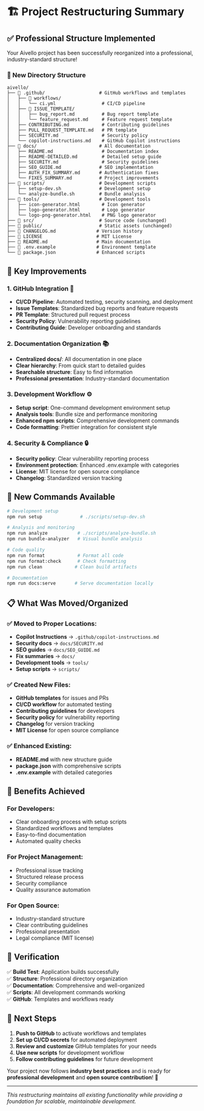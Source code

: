 # 🏗️ Project Restructuring Summary

## ✅ Professional Structure Implemented

Your Aivello project has been successfully reorganized into a professional, industry-standard structure!

### 📁 New Directory Structure

```
aivello/
├── 📁 .github/                    # GitHub workflows and templates
│   ├── 📁 workflows/              
│   │   └── ci.yml                 # CI/CD pipeline
│   ├── 📁 ISSUE_TEMPLATE/         
│   │   ├── bug_report.md          # Bug report template
│   │   └── feature_request.md     # Feature request template
│   ├── CONTRIBUTING.md            # Contributing guidelines
│   ├── PULL_REQUEST_TEMPLATE.md   # PR template
│   ├── SECURITY.md                # Security policy
│   └── copilot-instructions.md    # GitHub Copilot instructions
├── 📁 docs/                       # All documentation
│   ├── README.md                  # Documentation index
│   ├── README-DETAILED.md         # Detailed setup guide
│   ├── SECURITY.md                # Security guidelines
│   ├── SEO_GUIDE.md              # SEO implementation
│   ├── AUTH_FIX_SUMMARY.md       # Authentication fixes
│   └── FIXES_SUMMARY.md          # Project improvements
├── 📁 scripts/                    # Development scripts
│   ├── setup-dev.sh              # Development setup
│   └── analyze-bundle.sh         # Bundle analysis
├── 📁 tools/                      # Development tools
│   ├── icon-generator.html        # Icon generator
│   ├── logo-generator.html        # Logo generator
│   └── logo-png-generator.html    # PNG logo generator
├── 📁 src/                        # Source code (unchanged)
├── 📁 public/                     # Static assets (unchanged)
├── 📄 CHANGELOG.md               # Version history
├── 📄 LICENSE                    # MIT License
├── 📄 README.md                  # Main documentation
├── 📄 .env.example               # Environment template
└── 📄 package.json               # Enhanced scripts
```

## 🎯 Key Improvements

### 1. **GitHub Integration** 🔧
- **CI/CD Pipeline**: Automated testing, security scanning, and deployment
- **Issue Templates**: Standardized bug reports and feature requests
- **PR Template**: Structured pull request process
- **Security Policy**: Vulnerability reporting guidelines
- **Contributing Guide**: Developer onboarding and standards

### 2. **Documentation Organization** 📚
- **Centralized docs/**: All documentation in one place
- **Clear hierarchy**: From quick start to detailed guides
- **Searchable structure**: Easy to find information
- **Professional presentation**: Industry-standard documentation

### 3. **Development Workflow** ⚙️
- **Setup script**: One-command development environment setup
- **Analysis tools**: Bundle size and performance monitoring
- **Enhanced npm scripts**: Comprehensive development commands
- **Code formatting**: Prettier integration for consistent style

### 4. **Security & Compliance** 🔒
- **Security policy**: Clear vulnerability reporting process
- **Environment protection**: Enhanced .env.example with categories
- **License**: MIT license for open source compliance
- **Changelog**: Standardized version tracking

## 🚀 New Commands Available

```bash
# Development setup
npm run setup              # ./scripts/setup-dev.sh

# Analysis and monitoring
npm run analyze           # ./scripts/analyze-bundle.sh
npm run bundle-analyzer   # Visual bundle analysis

# Code quality
npm run format            # Format all code
npm run format:check      # Check formatting
npm run clean            # Clean build artifacts

# Documentation
npm run docs:serve       # Serve documentation locally
```

## 📋 What Was Moved/Organized

### ✅ Moved to Proper Locations:
- **Copilot Instructions** → `.github/copilot-instructions.md`
- **Security docs** → `docs/SECURITY.md`
- **SEO guides** → `docs/SEO_GUIDE.md`
- **Fix summaries** → `docs/`
- **Development tools** → `tools/`
- **Setup scripts** → `scripts/`

### ✅ Created New Files:
- **GitHub templates** for issues and PRs
- **CI/CD workflow** for automated testing
- **Contributing guidelines** for developers
- **Security policy** for vulnerability reporting
- **Changelog** for version tracking
- **MIT License** for open source compliance

### ✅ Enhanced Existing:
- **README.md** with new structure guide
- **package.json** with comprehensive scripts
- **.env.example** with detailed categories

## 🎉 Benefits Achieved

### **For Developers:**
- Clear onboarding process with setup scripts
- Standardized workflows and templates
- Easy-to-find documentation
- Automated quality checks

### **For Project Management:**
- Professional issue tracking
- Structured release process
- Security compliance
- Quality assurance automation

### **For Open Source:**
- Industry-standard structure
- Clear contributing guidelines
- Professional presentation
- Legal compliance (MIT license)

## 🧪 Verification

✅ **Build Test**: Application builds successfully  
✅ **Structure**: Professional directory organization  
✅ **Documentation**: Comprehensive and well-organized  
✅ **Scripts**: All development commands working  
✅ **GitHub**: Templates and workflows ready  

## 🎯 Next Steps

1. **Push to GitHub** to activate workflows and templates
2. **Set up CI/CD secrets** for automated deployment
3. **Review and customize** GitHub templates for your needs
4. **Use new scripts** for development workflow
5. **Follow contributing guidelines** for future development

Your project now follows **industry best practices** and is ready for **professional development** and **open source contribution**! 🎊

---

*This restructuring maintains all existing functionality while providing a foundation for scalable, maintainable development.*
